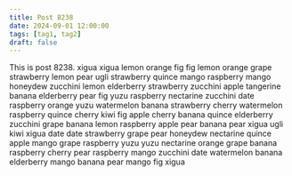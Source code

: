 ```yaml
---
title: Post 8238
date: 2024-09-01 12:00:00
tags: [tag1, tag2]
draft: false
---
```

This is post 8238.
xigua
xigua
lemon
orange
fig
fig
lemon
orange
grape
strawberry
lemon
pear
ugli
strawberry
quince
mango
raspberry
mango
honeydew
zucchini
lemon
elderberry
strawberry
zucchini
apple
tangerine
banana
elderberry
pear
fig
yuzu
raspberry
nectarine
zucchini
date
raspberry
orange
yuzu
watermelon
banana
strawberry
cherry
watermelon
raspberry
quince
cherry
kiwi
fig
apple
cherry
banana
quince
elderberry
zucchini
grape
banana
lemon
raspberry
apple
pear
banana
pear
xigua
ugli
kiwi
xigua
date
date
strawberry
grape
pear
honeydew
nectarine
quince
apple
mango
grape
raspberry
yuzu
yuzu
nectarine
orange
grape
banana
raspberry
cherry
pear
raspberry
mango
zucchini
date
watermelon
banana
elderberry
mango
banana
pear
mango
fig
xigua
